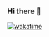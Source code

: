 ### Hi there 👋

 [![wakatime](https://wakatime.com/badge/user/9012e3ac-d80a-4c40-9108-c5421d7182a6.svg)](https://wakatime.com/@9012e3ac-d80a-4c40-9108-c5421d7182a6)

<!--
**VladimirRydvan/VladimirRydvan** is a ✨ _special_ ✨ repository because its `README.md` (this file) appears on your GitHub profile.

Here are some ideas to get you started:

- 🔭 I’m currently working on ...
- 🌱 I’m currently learning ...
- 👯 I’m looking to collaborate on ...
- 🤔 I’m looking for help with ...
- 💬 Ask me about ...
- 📫 How to reach me: ...
- 😄 Pronouns: ...
- ⚡ Fun fact: ...
-->
